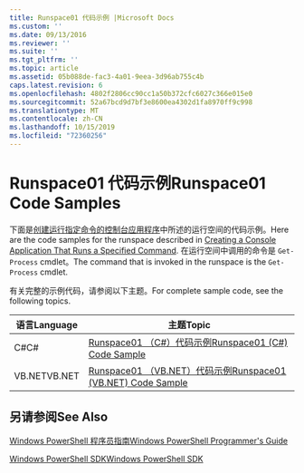 ```yaml
---
title: Runspace01 代码示例 |Microsoft Docs
ms.custom: ''
ms.date: 09/13/2016
ms.reviewer: ''
ms.suite: ''
ms.tgt_pltfrm: ''
ms.topic: article
ms.assetid: 05b088de-fac3-4a01-9eea-3d96ab755c4b
caps.latest.revision: 6
ms.openlocfilehash: 4802f2806cc90cc1a50b372cfc6027c366e015e0
ms.sourcegitcommit: 52a67bcd9d7bf3e8600ea4302d1fa8970ff9c998
ms.translationtype: MT
ms.contentlocale: zh-CN
ms.lasthandoff: 10/15/2019
ms.locfileid: "72360256"
---
```

# <a name="runspace01-code-samples"></a><span data-ttu-id="39d20-102">Runspace01 代码示例</span><span class="sxs-lookup"><span data-stu-id="39d20-102">Runspace01 Code Samples</span></span>

<span data-ttu-id="39d20-103">下面是[创建运行指定命令的控制台应用程序](/dotnet/csharp/programming-guide/inside-a-program/hello-world-your-first-program)中所述的运行空间的代码示例。</span><span class="sxs-lookup"><span data-stu-id="39d20-103">Here are the code samples for the runspace described in [Creating a Console Application That Runs a Specified Command](/dotnet/csharp/programming-guide/inside-a-program/hello-world-your-first-program).</span></span> <span data-ttu-id="39d20-104">在运行空间中调用的命令是 `Get-Process` cmdlet。</span><span class="sxs-lookup"><span data-stu-id="39d20-104">The command that is invoked in the runspace is the `Get-Process` cmdlet.</span></span>

<span data-ttu-id="39d20-105">有关完整的示例代码，请参阅以下主题。</span><span class="sxs-lookup"><span data-stu-id="39d20-105">For complete sample code, see the following topics.</span></span>

|<span data-ttu-id="39d20-106">语言</span><span class="sxs-lookup"><span data-stu-id="39d20-106">Language</span></span>|<span data-ttu-id="39d20-107">主题</span><span class="sxs-lookup"><span data-stu-id="39d20-107">Topic</span></span>|
|--------------|-----------|
|<span data-ttu-id="39d20-108">C#</span><span class="sxs-lookup"><span data-stu-id="39d20-108">C#</span></span>|[<span data-ttu-id="39d20-109">Runspace01 （C#）代码示例</span><span class="sxs-lookup"><span data-stu-id="39d20-109">Runspace01 (C#) Code Sample</span></span>](./runspace01-csharp-code-sample.md)|
|<span data-ttu-id="39d20-110">VB.NET</span><span class="sxs-lookup"><span data-stu-id="39d20-110">VB.NET</span></span>|[<span data-ttu-id="39d20-111">Runspace01 （VB.NET）代码示例</span><span class="sxs-lookup"><span data-stu-id="39d20-111">Runspace01 (VB.NET) Code Sample</span></span>](./runspace01-vb-net-code-sample.md)|

## <a name="see-also"></a><span data-ttu-id="39d20-112">另请参阅</span><span class="sxs-lookup"><span data-stu-id="39d20-112">See Also</span></span>

[<span data-ttu-id="39d20-113">Windows PowerShell 程序员指南</span><span class="sxs-lookup"><span data-stu-id="39d20-113">Windows PowerShell Programmer's Guide</span></span>](./windows-powershell-programmer-s-guide.md)

[<span data-ttu-id="39d20-114">Windows PowerShell SDK</span><span class="sxs-lookup"><span data-stu-id="39d20-114">Windows PowerShell SDK</span></span>](../windows-powershell-reference.md)